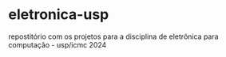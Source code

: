 # eletronica-usp
repostitório com os projetos para a disciplina de eletrônica para computação - usp/icmc 2024 
